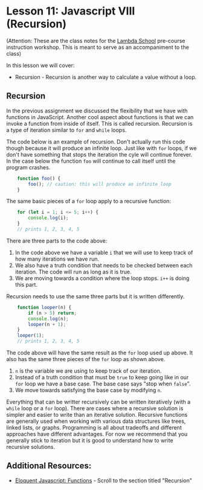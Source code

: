 # Lesson 11: Javascript VIII (Recursion)
(Attention: These are the class notes for the [Lambda School](http://www.lambdaschool.com) pre-course instruction workshop. This is meant to serve as an accompaniment to the class)

In this lesson we will cover: 

* Recursion - Recursion is another way to calculate a value without a loop.

## Recursion

In the previous assignment we discussed the flexibility that we have with functions in JavaScript.  Another cool aspect about functions is that we can invoke a function from inside of itself.  This is called recursion.  Recursion is a type of iteration similar to `for` and `while` loops.

The code below is an example of recursion.  Don't actually run this code though because it will produce an infinite loop.  Just like with `for` loops, if we don't have something that stops the iteration the cyle will continue forever.  In the case below the function `foo` will continue to call itself until the program crashes.

```javascript
    function foo() {
        foo(); // caution: this will produce an infinite loop
    }
```

The same basic pieces of a `for` loop apply to a recursive function:

```javascript
    for (let i = 1; i <= 5; i++) {
        console.log(i);
    }
    // prints 1, 2, 3, 4, 5
```

There are three parts to the code above: 
1. In the code above we have a variable `i` that we will use to keep track of how many iterations we have run.  
2. We also have a truth condition that needs to be checked between each iteration.  The code will run as long as it is true.
3. We are moving towards a condition where the loop stops.  `i++` is doing this part.

Recursion needs to use the same three parts but it is written differently.

```javascript
    function looper(n) {
        if (n > 5) return;
        console.log(n);
        looper(n + 1);
    }
    looper(1);
    // prints 1, 2, 3, 4, 5
```

The code above will have the same result as the `for` loop used up above.  It also has the same three pieces of the `for` loop as shown above.
1. `n` is the variable we are using to keep track of our iteration.
2. Instead of a truth condition that must be `true` to keep going like in our `for` loop we have a base case.  The base case says "stop when `false`".
3. We move towards satisfying the base case by modifying `n`.

Everything that can be writter recursively can be written iteratively (with a `while` loop or a `for` loop).  There are cases where a recursive
solution is simpler and easier to write than an iterative solution.  Recursive functions are generally used when working with various data structures
like trees, linked lists, or graphs.  Programming is all about tradeoffs and different approaches have different advantages.  For now we recommend that
you generally stick to iteration but it is good to understand how to write recursive solutions.

## Additional Resources:

* [Eloquent Javascript: Functions](https://eloquentjavascript.net/03_functions.html) - Scroll to the section titled "Recursion"
